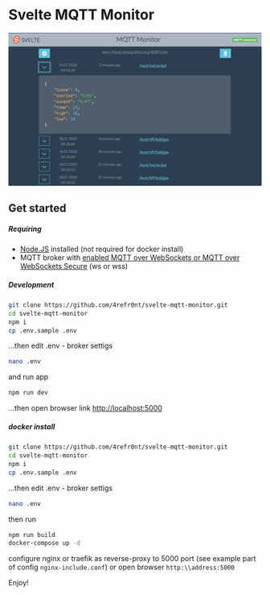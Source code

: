 # Svelte MQTT Monitor

![Svelte MQTT Monitor](https://raw.githubusercontent.com/4refr0nt/svelte-mqtt-monitor/master/image.png)

## Get started

##### Requiring

- [Node.JS](https://nodejs.org/) installed (not required for docker install)
- MQTT broker with [enabled  MQTT over WebSockets or MQTT over WebSockets Secure](https://www.google.com/webhp?newwindow=1&q=mqtt+over+websockets) (ws or wss)

##### Development

```bash
git clone https://github.com/4refr0nt/svelte-mqtt-monitor.git
cd svelte-mqtt-monitor
npm i
cp .env.sample .env
```
…then edit .env - broker settigs

```bash
nano .env
```
and run app

```bash
npm run dev
```

...then open browser link [http://localhost:5000](http://localhost:5000)

##### docker install

```bash
git clone https://github.com/4refr0nt/svelte-mqtt-monitor.git
cd svelte-mqtt-monitor
npm i
cp .env.sample .env
```
…then edit .env - broker settigs

```bash
nano .env
```
then run

```bash
npm run build
docker-compose up -d
```
configure nginx or traefik as reverse-proxy to 5000 port 
(see example part of config `nginx-include.conf`) or
open browser `http:\\address:5000`

Enjoy!


